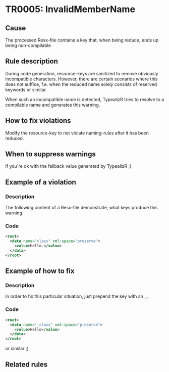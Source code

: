 # TR0005: InvalidMemberName

## Cause
The processed Resx-file contains a key that, when being reduce, ends up being non-compilable

## Rule description

During code generation, resource-keys are sanitized to remove obviously incompatible characters. However, there are certain scenarios where this does not suffice, f.e. when the reduced name solely consists of reserved keywords or similar.

When such an incompatible name is detected, TypealizR tries to resolve to a compilable name and generates this warning.

## How to fix violations
Modify the resource-key to not violate naming-rules after it has been reduced.

## When to suppress warnings
If you´re ok with the fallback value generated by TypealizR ;)

## Example of a violation

### Description
The following content of a Resx-file demonstrate, what keys produce this warning. 
### Code

```xml
<root>
  <data name="class" xml:space="preserve">
    <value>Hello.</value>
  </data>
</root>
```

## Example of how to fix

### Description
In order to fix this particular situation, just prepend the key with an `_`.
### Code

```xml
<root>
  <data name="_class" xml:space="preserve">
    <value>Hello</value>
  </data>
</root>
```

or similar ;)

## Related rules
